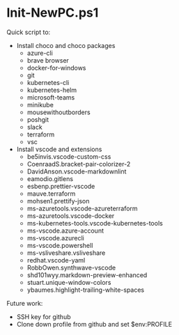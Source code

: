 # Init-NewPC.ps1

Quick script to:

* Install choco and choco packages
  * azure-cli
  * brave browser
  * docker-for-windows
  * git
  * kubernetes-cli
  * kubernetes-helm
  * microsoft-teams
  * minikube
  * mousewithoutborders
  * poshgit
  * slack
  * terraform
  * vsc
* Install vscode and extensions
  * be5invis.vscode-custom-css
  * CoenraadS.bracket-pair-colorizer-2
  * DavidAnson.vscode-markdownlint
  * eamodio.gitlens
  * esbenp.prettier-vscode
  * mauve.terraform
  * mohsen1.prettify-json
  * ms-azuretools.vscode-azureterraform
  * ms-azuretools.vscode-docker
  * ms-kubernetes-tools.vscode-kubernetes-tools
  * ms-vscode.azure-account
  * ms-vscode.azurecli
  * ms-vscode.powershell
  * ms-vsliveshare.vsliveshare
  * redhat.vscode-yaml
  * RobbOwen.synthwave-vscode
  * shd101wyy.markdown-preview-enhanced
  * stuart.unique-window-colors
  * ybaumes.highlight-trailing-white-spaces

Future work:

* SSH key for github
* Clone down profile from github and set $env:PROFILE
